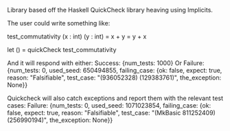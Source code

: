 Library based off the Haskell QuickCheck library heaving using Implicits.

The user could write something like:


test_commutativity (x : int) (y : int) = x + y = y + x

let () = quickCheck test_commutativity

And it will respond with either:
  Success: {num_tests: 1000}
Or
  Failure: {num_tests: 0, used_seed: 650494855, failing_case: {ok: false, expect: true, reason: "Falsifiable", test_case: "(936052328) (129383761)", the_exception: None}}

Quickcheck will also catch exceptions and report them with the relevant test cases:
  Failure: {num_tests: 0, used_seed: 1071023854, failing_case: {ok: false, expect: true, reason: "Falsifiable", test_case: "(MkBasic 811252409) (256990194)", the_exception: None}}
